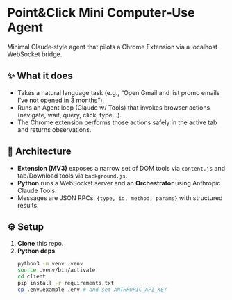 # Point&Click Mini Computer‑Use Agent

Minimal Claude‑style agent that pilots a Chrome Extension via a localhost WebSocket bridge.

## ✨ What it does
- Takes a natural language task (e.g., “Open Gmail and list promo emails I’ve not opened in 3 months”).
- Runs an Agent loop (Claude w/ Tools) that invokes browser actions (navigate, wait, query, click, type…).
- The Chrome extension performs those actions safely in the active tab and returns observations.

## 🧩 Architecture
- **Extension (MV3)** exposes a narrow set of DOM tools via `content.js` and tab/Download tools via `background.js`.
- **Python** runs a WebSocket server and an **Orchestrator** using Anthropic Claude Tools.
- Messages are JSON RPCs: `{type, id, method, params}` with structured results.

## ⚙️ Setup
1. **Clone** this repo.
2. **Python deps**
   ```bash
   python3 -m venv .venv
   source .venv/bin/activate
   cd client
   pip install -r requirements.txt
   cp .env.example .env # and set ANTHROPIC_API_KEY